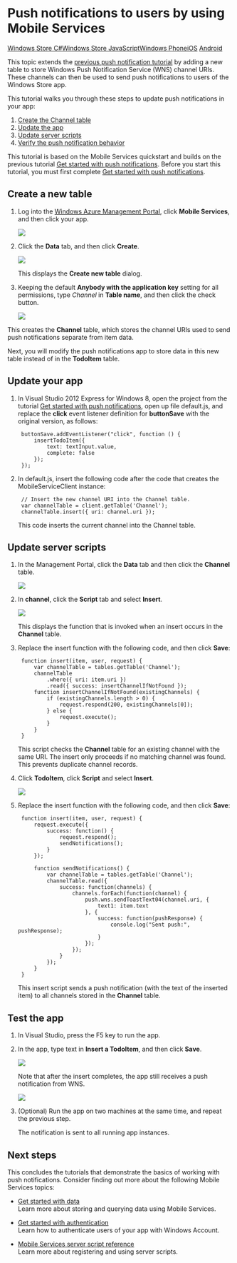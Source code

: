 <properties linkid="develop-net-tutorials-push-notifications-to-users-js" urlDisplayName="Push Notifications to Users (JS)" pageTitle="Push notifications to users (JavaScript) - Mobile Services" title="Push notifications to users (JavaScript) - Mobile Services" metaKeywords="" Description="Learn how to push notifications to  users in Windows Store apps that use Windows Azure Mobile Services." metaCanonical="http://www.windowsazure.com/en-us/develop/mobile/tutorials/push-notifications-to-users-dotnet/" disqusComments="1" umbracoNaviHide="1" />



# Push notifications to users by using Mobile Services

<div class="dev-center-tutorial-selector sublanding"> 
	<a href="/en-us/develop/mobile/tutorials/push-notifications-to-users-dotnet" title="Windows Store C#">Windows Store C#</a><a href="/en-us/develop/mobile/tutorials/push-notifications-to-users-js" title="Windows Store JavaScript" class="current">Windows Store JavaScript</a><a href="/en-us/develop/mobile/tutorials/push-notifications-to-users-wp8" title="Windows Phone">Windows Phone</a><a href="/en-us/develop/mobile/tutorials/push-notifications-to-users-ios" title="iOS">iOS</a>
	<a href="/en-us/develop/mobile/tutorials/push-notifications-to-users-android" title="Android">Android</a>
</div>


This topic extends the [previous push notification tutorial][Get started with push notifications] by adding a new table to store Windows Push Notification Service (WNS) channel URIs. These channels can then be used to send push notifications to users of the Windows Store app.  

This tutorial walks you through these steps to update push notifications in your app:

1. [Create the Channel table]
2. [Update the app]
3. [Update server scripts]
4. [Verify the push notification behavior] 

This tutorial is based on the Mobile Services quickstart and builds on the previous tutorial [Get started with push notifications]. Before you start this tutorial, you must first complete [Get started with push notifications].  

## <a name="create-table"></a>Create a new table

1. Log into the [Windows Azure Management Portal], click **Mobile Services**, and then click your app.

   ![][0]

2. Click the **Data** tab, and then click **Create**.

   ![][1]

   This displays the **Create new table** dialog.

3. Keeping the default **Anybody with the application key** setting for all permissions, type _Channel_ in **Table name**, and then click the check button.

   ![][2]

  This creates the **Channel** table, which stores the channel URIs used to send push notifications separate from item data.

Next, you will modify the push notifications app to store data in this new table instead of in the **TodoItem** table.

## <a name="update-app"></a>Update your app

1. In Visual Studio 2012 Express for Windows 8, open the project from the tutorial [Get started with push notifications], open up file default.js, and replace the **click** event listener definition for **buttonSave** with the original version, as follows:

        buttonSave.addEventListener("click", function () {
            insertTodoItem({
                text: textInput.value,
                complete: false
            });
        });

4. In default.js, insert the following code after the code that creates the MobileServiceClient instance:
	
        // Insert the new channel URI into the Channel table.
        var channelTable = client.getTable('Channel');
        channelTable.insert({ uri: channel.uri });         

     This code inserts the current channel into the Channel table.

## <a name="update-scripts"></a>Update server scripts

1. In the Management Portal, click the **Data** tab and then click the **Channel** table. 

   ![][3]

2. In **channel**, click the **Script** tab and select **Insert**.
   
   ![][4]

   This displays the function that is invoked when an insert occurs in the **Channel** table.

3. Replace the insert function with the following code, and then click **Save**:

		function insert(item, user, request) {
			var channelTable = tables.getTable('Channel');
			channelTable
				.where({ uri: item.uri })
				.read({ success: insertChannelIfNotFound });
	        function insertChannelIfNotFound(existingChannels) {
        	    if (existingChannels.length > 0) {
            	    request.respond(200, existingChannels[0]);
        	    } else {
            	    request.execute();
        	    }
    	    }
	    }

   This script checks the **Channel** table for an existing channel with the same URI. The insert only proceeds if no matching channel was found. This prevents duplicate channel records.

4. Click **TodoItem**, click **Script** and select **Insert**. 

   ![][5]

5. Replace the insert function with the following code, and then click **Save**:

	    function insert(item, user, request) {
    	    request.execute({
        	    success: function() {
            	    request.respond();
            	    sendNotifications();
        	    }
    	    });

	        function sendNotifications() {
        	    var channelTable = tables.getTable('Channel');
        	    channelTable.read({
            	    success: function(channels) {
                	    channels.forEach(function(channel) {
                    	    push.wns.sendToastText04(channel.uri, {
                        	    text1: item.text
                    	    }, {
                        	    success: function(pushResponse) {
                            	    console.log("Sent push:", pushResponse);
                        	    }
                    	    });
                	    });
            	    }
        	    });
    	    }
	    }

    This insert script sends a push notification (with the text of the inserted item) to all channels stored in the **Channel** table.

## <a name="test-app"></a>Test the app

1. In Visual Studio, press the F5 key to run the app.

2. In the app, type text in **Insert a TodoItem**, and then click **Save**.

   ![][6]

   Note that after the insert completes, the app still receives a push notification from WNS.

   ![][7]

9. (Optional) Run the app on two machines at the same time, and repeat the previous step. 

    The notification is sent to all running app instances.

## Next steps

This concludes the tutorials that demonstrate the basics of working with push notifications. Consider finding out more about the following Mobile Services topics:

* [Get started with data]
  <br/>Learn more about storing and querying data using Mobile Services.

* [Get started with authentication]
  <br/>Learn how to authenticate users of your app with Windows Account.

* [Mobile Services server script reference]
  <br/>Learn more about registering and using server scripts.

<!-- Anchors. -->
[Create the Channel table]: #create-table
[Update the app]: #update-app
[Update server scripts]: #update-scripts
[Verify the push notification behavior]: #test-app
[Next Steps]: #next-steps

<!-- Images. -->
[0]: ../Media/mobile-services-selection.png
[1]: ../Media/mobile-create-table.png
[2]: ../Media/mobile-create-channel-table.png
[3]: ../Media/mobile-portal-data-tables-channel.png
[4]: ../Media/mobile-insert-script-channel.png
[5]: ../Media/mobile-insert-script-push2.png
[6]: ../Media/mobile-quickstart-push1.png
[7]: ../Media/mobile-quickstart-push2.png

<!-- URLs. -->
[Windows Push Notifications & Live Connect]: http://go.microsoft.com/fwlink/p/?LinkID=257677
[Mobile Services server script reference]: http://go.microsoft.com/fwlink/p/?LinkId=262293
[My Apps dashboard]: http://go.microsoft.com/fwlink/p/?LinkId=262039
[Get started with Mobile Services]: ../get-started/#create-new-service
[Get started with data]: ../tutorials/mobile-services-get-started-with-data-js.md
[Get started with authentication]: ../tutorials/mobile-services-get-started-with-users-js.md
[Get started with push notifications]: ../tutorials/mobile-services-get-started-with-push-js.md
[JavaScript and HTML]: mobile-services-win8-javascript/
[WindowsAzure.com]: http://www.windowsazure.com/
[Windows Azure Management Portal]: https://manage.windowsazure.com/
